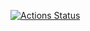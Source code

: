 [![Actions Status](https://github.com/{owner}/{repo}/workflows/{workflow_name}/badge.svg)](https://github.com/{owner}/{repo}/actions)
